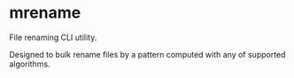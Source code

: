 # mrename

File renaming CLI utility.

Designed to bulk rename files by a pattern computed with any of supported algorithms.
